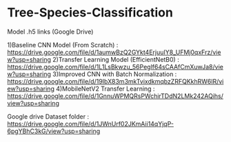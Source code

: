 # Tree-Species-Classification

Model .h5 links (Google Drive)

1)Baseline CNN Model (From Scratch) : https://drive.google.com/file/d/1aumwBzQ2GYkt4ErjuuIY8_UFMj0qxFrz/view?usp=sharing
2)Transfer Learning Model (EfficientNetB0) : https://drive.google.com/file/d/1L1LsBkwzu_56Peglf64sCAAfCmXuwJa8/view?usp=sharing
3)Improved CNN with Batch Normalization : https://drive.google.com/file/d/19IbX83m3mkTvixdkmqbzZRFQKkhRW6lR/view?usp=sharing
4)MobileNetV2 Transfer Learning : https://drive.google.com/file/d/1GnnuWPMQRsPWchirTDdN2LMk242AQihs/view?usp=sharing


Google drive Dataset folder : https://drive.google.com/file/d/1JWnUrf02JKmAii14qYjqP-6pgYBhC3kG/view?usp=sharing

